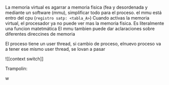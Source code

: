 La memoria virtual es agarrar a memoria fisica (fea y desordenada y mediante un software (mmu), simplificar todo para el proceso.  el mmu está entro del cpu (`registro satp: <tabla_A>`)
Cuando activas la memoria virtual, el procesador ya no puede ver mas la memoria fisica.
Es literalmente una funcion matetmática
El mmu tambien puede dar aclaraciones sobre diferentes direccines de memoria

El proceso tiene un user thread, si cambio de proceso, elnuevo proceso va a tener ese mismo user thread, se lovan a pasar

![[context switch]]

Trampolin:

w